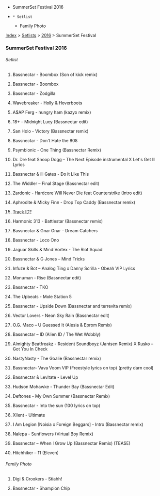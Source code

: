   * SummerSet Festival 2016
  *     * Setlist
    * Family Photo

[Index](https://www.reddit.com/r/bassnectar/wiki/index) >
[Setlists](https://www.reddit.com/r/bassnectar/wiki/interactive/setlists) >
[2016](https://www.reddit.com/r/bassnectar/wiki/interactive/setlists/2016) >
SummerSet Festival

### SummerSet Festival 2016

###### Setlist

  1. Bassnectar - Boombox (Son of kick remix)

  2. Bassnectar - Boombox

  3. Bassnectar - Zodgilla

  4. Wavebreaker - Holly & Hoverboots 

  5. A$AP Ferg - hungry ham (kazyo remix)

  6. 18+ - Midnight Lucy (Bassnectar edit)

  7. San Holo - Victory (Bassnectar remix)

  8. Bassnectar - Don't Hate the 808

  9. Psymbionic - One Thing (Bassnectar Remix)

  10. Dr. Dre feat Snoop Dogg – The Next Episode instrumental X Let's Get Ill Lyrics

  11. Bassnectar & ill Gates - Do it Like This

  12. The Widdler – Final Stage (Bassnectar edit)

  13. Zardonic - Hardcore Will Never Die feat Counterstrike (Intro edit)

  14. Aphrodite & Micky Finn - Drop Top Caddy (Bassnectar remix)

  15. [Track ID?](https://www.youtube.com/watch?v=dVajxHyEx4g)

  16. Harmonic 313 - Battlestar (Bassnectar remix)

  17. Bassnectar & Gnar Gnar - Dream Catchers 

  18. Bassnectar - Loco Ono

  19. Jaguar Skills & Mind Vortex - The Riot Squad

  20. Bassnectar & G Jones – Mind Tricks

  21. Infuze & Bot – Analog Ting x Danny Scrilla - Obeah VIP Lyrics

  22. Monuman - Rise (Bassnectar edit)

  23. Bassnectar - TKO 

  24. The Upbeats - Mole Station 5

  25. Bassnectar - Upside Down (Bassnectar and terrevita remix)

  26. Vector Lovers - Neon Sky Rain (Bassnectar edit)

  27. O.G. Maco – U Guessed It (Alesia & Eprom Remix)

  28. Bassnectar – ID (Alien ID / The Wet Wobbly)

  29. Almighty Beatfreakz - Resident Soundboyz (Jantsen Remix) X Rusko – Got You In Check

  30. NastyNasty - The Goalie (Bassnectar remix)

  31. Bassnectar- Vava Voom VIP (Freestyle lyrics on top) (pretty darn cool)

  32. Bassnectar & Levitate - Level Up

  33. Hudson Mohawke - Thunder Bay (Bassnectar Edit)

  34. Deftones - My Own Summer (Bassnectar Remix)

  35. Bassnectar - Into the sun (100 lyrics on top)

  36. Xilent - Ultimate

  37. I Am Legion [Noisia x Foreign Beggars] - Intro (Bassnectar remix)

  38. Nalepa - Sunflowers (Virtual Boy Remix) 

  39. Bassnectar – When I Grow Up (Bassnectar Remix) (TEASE)

  40. Hitchhiker – 11 (Eleven)

###### Family Photo

  1. Digi & Crookers - Stiahh!

  2. Bassnectar - Shampion Chip

